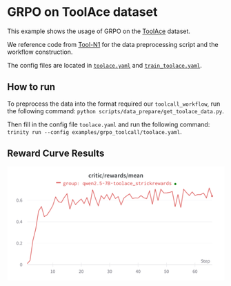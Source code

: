 # GRPO on ToolAce dataset

This example shows the usage of GRPO on the [ToolAce](https://huggingface.co/datasets/Team-ACE/ToolACE) dataset.

We reference code from [Tool-N1](https://github.com/NVlabs/Tool-N1) for the data preprocessing script and the workflow construction.

The config files are located in [`toolace.yaml`](toolace.yaml) and [`train_toolace.yaml`](train_toolace.yaml).


## How to run
To preprocess the data into the format required our `toolcall_workflow`, run the following command: `python scripts/data_prepare/get_toolace_data.py`.

Then fill in the config file `toolace.yaml` and run the following command: `trinity run --config examples/grpo_toolcall/toolace.yaml`.

## Reward Curve Results

![](../../docs/sphinx_doc/assets/toolace_reward_curve.png)
